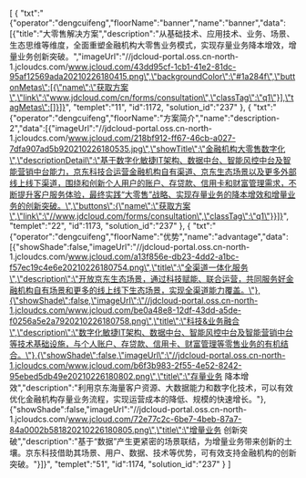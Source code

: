 [
	{
		"txt":"{\"operator\":\"dengcuifeng\",\"floorName\":\"banner\",\"name\":\"banner\",\"data\":[{\"title\":\"大零售解决方案\",\"description\":\"从基础技术、应用技术、业务、场景、生态思维等维度，全面重塑金融机构大零售业务模式，实现存量业务降本增效，增量业务创新突破。\",\"imageUrl\":\"//jdcloud-portal.oss.cn-north-1.jcloudcs.com/www.jcloud.com/43dd95cf-1cb1-41e2-81dc-95af12569ada20210226180415.png\",\"backgroundColor\":\"#1a284f\",\"buttonMetas\":[{\"name\":\"获取方案\",\"link\":\"www.jdcloud.com/cn/forms/consultation\",\"classTag\":\"q1\"}],\"tagMetas\":[]}]}",
		"templet":"11",
		"id":1172,
		"solution_id":"237"
	},
	{
		"txt":"{\"operator\":\"dengcuifeng\",\"floorName\":\"方案简介\",\"name\":\"description-2\",\"data\":[{\"imageUrl\":\"//jdcloud-portal.oss.cn-north-1.jcloudcs.com/www.jcloud.com/218bf912-ff67-46cb-a027-7dfa907ad5b920210226180535.jpg\",\"showTitle\":\"金融机构大零售数字化\",\"descriptionDetail\":\"基于数字化敏捷IT架构、数据中台、智能风控中台及智能营销中台能力，京东科技合运营金融机构自有渠道、京东生态场景以及更多外部线上线下渠道，围绕和创新个人用户的账户、存贷款、信用卡和财富管理需求，不断提升客户服务体验，最终实践“大零售”战略、实现存量业务的降本增效和增量业务的创新突破。\",\"buttons\":{\"name\":\"获取方案\",\"link\":\"//www.jdcloud.com/forms/consultation\",\"classTag\":\"q1\"}}]}",
		"templet":"22",
		"id":1173,
		"solution_id":"237"
	},
	{
		"txt":"{\"operator\":\"dengcuifeng\",\"floorName\":\"优势\",\"name\":\"advantage\",\"data\":[{\"showShade\":false,\"imageUrl\":\"//jdcloud-portal.oss.cn-north-1.jcloudcs.com/www.jcloud.com/a13f856e-db23-4dd2-a1bc-f57ec19c4e6e20210226180754.png\",\"title\":\"全渠道一体化服务\",\"description\":\"开放京东生态场景，通过科技赋能、联合运营，共同服务好金融机构自有场景和更多的线上线下生态场景，实现全渠道能力覆盖。\"},{\"showShade\":false,\"imageUrl\":\"//jdcloud-portal.oss.cn-north-1.jcloudcs.com/www.jcloud.com/be0a48e8-12df-43dd-a5de-f0256a5e2a7920210226180758.png\",\"title\":\"科技&业务融合\",\"description\":\"数字化敏捷IT架构、数据中台、智能风控中台及智能营销中台等技术基础设施，与个人账户、存贷款、信用卡、财富管理等零售业务的有机结合。\"},{\"showShade\":false,\"imageUrl\":\"//jdcloud-portal.oss.cn-north-1.jcloudcs.com/www.jcloud.com/b6f3b983-2f55-4e52-8242-95ebed5db49e20210226180802.png\",\"title\":\"存量业务 降本增效\",\"description\":\"利用京东海量客户资源、大数据能力和数字化技术，可以有效优化金融机构存量业务流程，实现运营成本的降低、规模的快速增长。\"},{\"showShade\":false,\"imageUrl\":\"//jdcloud-portal.oss.cn-north-1.jcloudcs.com/www.jcloud.com/72e77c2c-6be7-4beb-87a7-84a0002b581820210226180805.png\",\"title\":\"增量业务 创新突破\",\"description\":\"基于“数据”产生更紧密的场景联结，为增量业务带来创新的土壤。京东科技借助其场景、用户、数据、技术等优势，可有效支持金融机构的创新突破。\"}]}",
		"templet":"51",
		"id":1174,
		"solution_id":"237"
	}
]